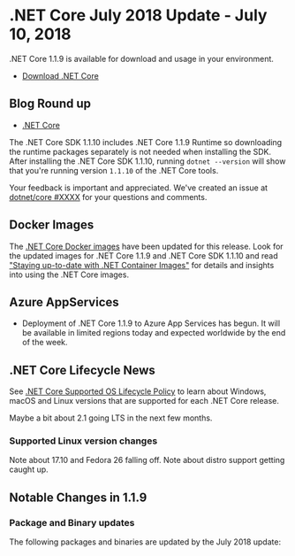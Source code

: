 # .NET Core July 2018 Update - July 10, 2018

.NET Core 1.1.9 is available for download and usage in your environment.

* [Download .NET Core](https://github.com/dotnet/core/blob/master/release-notes/download-archives/1.1.9-download.md)

## Blog Round up

* [.NET Core](https://blogs.msdn.microsoft.com/dotnet/)

The .NET Core SDK 1.1.10 includes .NET Core 1.1.9 Runtime so downloading the runtime packages separately is not needed when installing the SDK. After installing the .NET Core SDK 1.1.10, running `dotnet --version` will show that you're running version `1.1.10` of the .NET Core tools.

Your feedback is important and appreciated. We've created an issue at [dotnet/core #XXXX](https://github.com/dotnet/core/issues/XXXX) for your questions and comments.

## Docker Images

The [.NET Core Docker images](https://hub.docker.com/r/microsoft/dotnet/) have been updated for this release. Look for the updated images for .NET Core 1.1.9 and .NET Core SDK 1.1.10 and read ["Staying up-to-date with .NET Container Images"](https://blogs.msdn.microsoft.com/dotnet/2018/06/18/staying-up-to-date-with-net-container-images/) for details and insights into using the .NET Core images.

## Azure AppServices

* Deployment of .NET Core 1.1.9 to Azure App Services has begun. It will be available in limited regions today and expected worldwide by the end of the week.

## .NET Core Lifecycle News

See [.NET Core Supported OS Lifecycle Policy](https://github.com/dotnet/core/blob/master/os-lifecycle-policy.md) to learn about Windows, macOS and Linux versions that are supported for each .NET Core release.

Maybe a bit about 2.1 going LTS in the next few months. 

### Supported Linux version changes

Note about 17.10 and Fedora 26 falling off.
Note about distro support getting caught up.

## Notable Changes in 1.1.9

### Package and Binary updates

The following packages and binaries are updated by the July 2018 update: